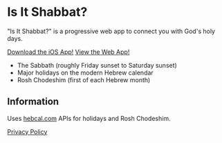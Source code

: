 # Is It Shabbat?
"Is It Shabbat?" is a progressive web app to connect you with God's holy days.

[Download the iOS App!](https://itunes.apple.com/us/app/is-it-shabbat/id1435157805)
[View the Web App!](https://isitshabbat.net)

- The Sabbath (roughly Friday sunset to Saturday sunset)
- Major holidays on the modern Hebrew calendar
- Rosh Chodeshim (first of each Hebrew month)

## Information
Uses [hebcal.com](https://www.hebcal.com/home/195/jewish-calendar-rest-api) APIs for holidays and Rosh Chodeshim.

[Privacy Policy](https://app.termly.io/document/privacy-policy/557a43da-f2e9-484a-93bb-cb51902b6f16)
